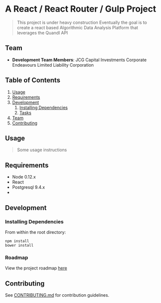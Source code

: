 # A React / React Router / Gulp Project

> This project is under heavy construction
> Eventually the goal is to create a react based
> Algorithmic Data Analysis Platform that leverages
> the Quandl API

## Team

  - __Development Team Members__: JCG Capital Investments Corporate Endeavours Limited Liability Corporation

## Table of Contents

1. [Usage](#Usage)
1. [Requirements](#requirements)
1. [Development](#development)
    1. [Installing Dependencies](#installing-dependencies)
    1. [Tasks](#tasks)
1. [Team](#team)
1. [Contributing](#contributing)

## Usage

> Some usage instructions

## Requirements

- Node 0.12.x
- React
- Postgresql 9.4.x
- 
## Development

### Installing Dependencies

From within the root directory:

```
npm install
bower install
```

### Roadmap

View the project roadmap [here](LINK_TO_PROJECT_ISSUES)


## Contributing

See [CONTRIBUTING.md](https://github.com/unexpected-lion/ourglass/blob/master/contributing.md) for contribution guidelines.